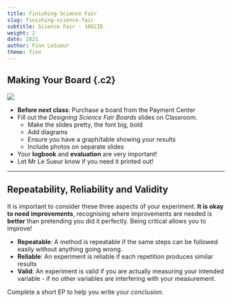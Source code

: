 ```yaml
---
title: Finishing Science Fair
slug: finishing-science-fair
subtitle: Science Fair - 10SCIE
weight: 2
date: 2021
author: Finn LeSueur
theme: finn
---
```


## Making Your Board {.c2}

![](https://images.squarespace-cdn.com/content/v1/5d72bfd58cd4bf332c64cacd/1603245909772-W4IIY028TS6DPVP9TNFS/2019+State+Science+Fair?format=1000w)

- __Before next class__: Purchase a board from the Payment Center
- Fill out the _Designing Science Fair Boards_ slides on Classroom.
    + Make the slides pretty, the font big, bold
    + Add diagrams
    + Ensure you have a graph/table showing your results
    + Include photos on separate slides
- Your __logbook__ and __evaluation__ are very important!
- Let Mr Le Sueur know if you need it printed out!

---

## Repeatability, Reliability and Validity

It is important to consider these three aspects of your experiment. __It is okay to need improvements__, recognising where improvements are needed is __better__ than pretending you did it perfectly. Being critical allows you to improve!

- __Repeatable__: A method is repeatable if the same steps can be followed easily without anything going wrong.
- __Reliable__: An experiment is reliable if each repetition produces similar results
- __Valid__: An experiment is valid if you are actually measuring your intended variable - if no other variables are interfering with your measurement.

Complete a short EP to help you write your _conclusion_.
